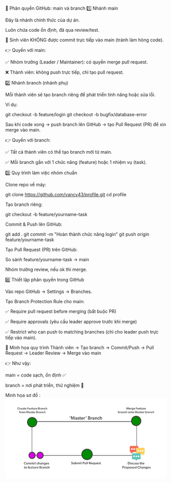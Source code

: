 🔐 Phân quyền GitHub: main và branch
1️⃣ Nhánh main

Đây là nhánh chính thức của dự án.

Luôn chứa code ổn định, đã qua review/test.

🚫 Sinh viên KHÔNG được commit trực tiếp vào main (tránh làm hỏng code).

👉 Quyền với main:

✅ Nhóm trưởng (Leader / Maintainer): có quyền merge pull request.

❌ Thành viên: không push trực tiếp, chỉ tạo pull request.

2️⃣ Nhánh branch (nhánh phụ)

Mỗi thành viên sẽ tạo branch riêng để phát triển tính năng hoặc sửa lỗi.

Ví dụ:

git checkout -b feature/login
git checkout -b bugfix/database-error


Sau khi code xong → push branch lên GitHub → tạo Pull Request (PR) để xin merge vào main.

👉 Quyền với branch:

✅ Tất cả thành viên có thể tạo branch mới từ main.

✅ Mỗi branch gắn với 1 chức năng (feature) hoặc 1 nhiệm vụ (task).

3️⃣ Quy trình làm việc nhóm chuẩn

Clone repo về máy:

git clone https://github.com/vancv43/profile.git
cd profile


Tạo branch riêng:

git checkout -b feature/yourname-task


Commit & Push lên GitHub:

git add .
git commit -m "Hoàn thành chức năng login"
git push origin feature/yourname-task


Tạo Pull Request (PR) trên GitHub:

So sánh feature/yourname-task → main

Nhóm trưởng review, nếu ok thì merge.

4️⃣ Thiết lập phân quyền trong GitHub

Vào repo GitHub → Settings → Branches.

Tạo Branch Protection Rule cho main:

✅ Require pull request before merging (bắt buộc PR)

✅ Require approvals (yêu cầu leader approve trước khi merge)

✅ Restrict who can push to matching branches (chỉ cho leader push trực tiếp vào main).

📌 Minh họa quy trình
Thành viên → Tạo branch → Commit/Push → Pull Request → Leader Review → Merge vào main


👉 Như vậy:

main = code sạch, ổn định ✅

branch = nơi phát triển, thử nghiệm 🔧

Minh họa sơ đồ : 
![alt text](image.png)